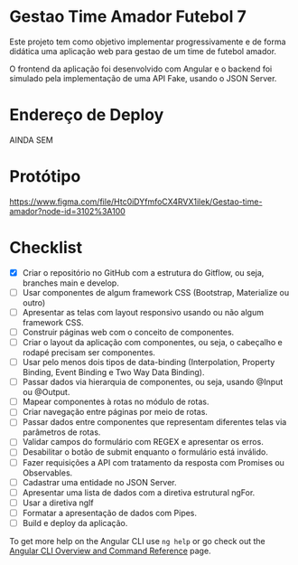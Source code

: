 # Gestao Time Amador Futebol 7

Este projeto tem como objetivo implementar progressivamente e de forma didática uma aplicação web para gestao de um time de futebol amador.

O frontend da aplicação foi desenvolvido com Angular e o backend foi simulado pela implementação de uma API Fake, usando o JSON Server.

# Endereço de Deploy

AINDA SEM

# Protótipo

https://www.figma.com/file/Htc0iDYfmfoCX4RVX1ilek/Gestao-time-amador?node-id=3102%3A100

# Checklist

- [x] Criar o repositório no GitHub com a estrutura do Gitflow, ou seja, branches main e develop.
- [ ] Usar componentes de algum framework CSS (Bootstrap, Materialize ou outro)
- [ ] Apresentar as telas com layout responsivo usando ou não algum framework CSS.
- [ ] Construir páginas web com o conceito de componentes.
- [ ] Criar o layout da aplicação com componentes, ou seja, o cabeçalho e rodapé precisam ser componentes.
- [ ] Usar pelo menos dois tipos de data-binding (Interpolation, Property Binding, Event Binding e Two Way Data Binding).
- [ ] Passar dados via hierarquia de componentes, ou seja, usando @Input ou @Output.
- [ ] Mapear componentes à rotas no módulo de rotas.
- [ ] Criar navegação entre páginas por meio de rotas.
- [ ] Passar dados entre componentes que representam diferentes telas via parâmetros de rotas.
- [ ] Validar campos do formulário com REGEX e apresentar os erros.
- [ ] Desabilitar o botão de submit enquanto o formulário está inválido.
- [ ] Fazer requisições a API com tratamento da resposta com Promises ou Observables.
- [ ] Cadastrar uma entidade no JSON Server.
- [ ] Apresentar uma lista de dados com a diretiva estrutural ngFor.
- [ ] Usar a diretiva ngIf
- [ ] Formatar a apresentação de dados com Pipes.
- [ ] Build e deploy da aplicação.

To get more help on the Angular CLI use `ng help` or go check out the [Angular CLI Overview and Command Reference](https://angular.io/cli) page.
